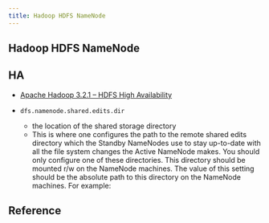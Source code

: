```yaml
---
title: Hadoop HDFS NameNode
---
```


## Hadoop HDFS NameNode


## HA
- [Apache Hadoop 3\.2\.1 – HDFS High Availability](https://hadoop.apache.org/docs/stable/hadoop-project-dist/hadoop-hdfs/HDFSHighAvailabilityWithNFS.html)

- `dfs.namenode.shared.edits.dir`
    - the location of the shared storage directory
    - This is where one configures the path to the remote shared edits directory which the Standby NameNodes use to stay up-to-date with all the file system changes the Active NameNode makes. You should only configure one of these directories. This directory should be mounted r/w on the NameNode machines. The value of this setting should be the absolute path to this directory on the NameNode machines. For example:

## Reference

